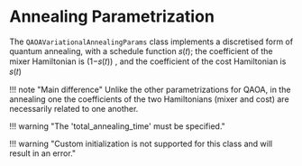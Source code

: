 # Annealing Parametrization

The `QAOAVariationalAnnealingParams` class implements a discretised form of quantum annealing, with a schedule function  𝑠(𝑡); the coefficient of the mixer Hamiltonian is (1−𝑠(𝑡))
 , and the coefficient of the cost Hamiltonian is  𝑠(𝑡)

!!! note "Main difference"
    Unlike the other parametrizations for QAOA, in the annealing one the coefficients of the two Hamiltonians (mixer and cost) are necessarily related to one another.



!!! warning "The 'total_annealing_time' must be specified."

!!! warning "Custom initialization is not supported for this class and will result in an error."